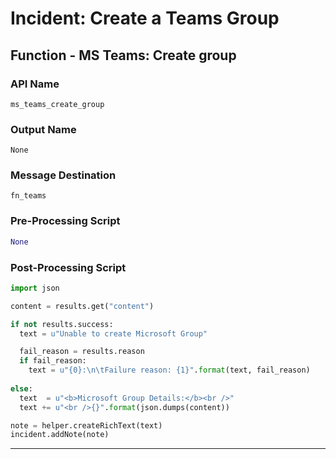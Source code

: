 <!--
    DO NOT MANUALLY EDIT THIS FILE
    THIS FILE IS AUTOMATICALLY GENERATED WITH resilient-sdk codegen
-->

# Incident: Create a Teams Group

## Function - MS Teams: Create group

### API Name
`ms_teams_create_group`

### Output Name
`None`

### Message Destination
`fn_teams`

### Pre-Processing Script
```python
None
```

### Post-Processing Script
```python
import json

content = results.get("content")

if not results.success:
  text = u"Unable to create Microsoft Group"

  fail_reason = results.reason
  if fail_reason:
    text = u"{0}:\n\tFailure reason: {1}".format(text, fail_reason)
    
else:
  text  = u"<b>Microsoft Group Details:</b><br />"
  text += u"<br />{}".format(json.dumps(content))

note = helper.createRichText(text)
incident.addNote(note)


```

---

